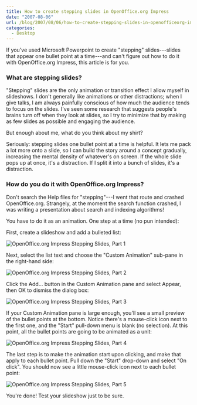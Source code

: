 ```yaml
---
title: How to create stepping slides in OpenOffice.org Impress
date: "2007-08-06"
url: /blog/2007/08/06/how-to-create-stepping-slides-in-openofficeorg-impress/
categories:
  - Desktop
---
```

If you've used Microsoft Powerpoint to create "stepping" slides---slides that appear one bullet point at a time---and can't figure out how to do it with OpenOffice.org Impress, this article is for you.

### What are stepping slides?

"Stepping" slides are the only animation or transition effect I allow myself in slideshows.  I don't generally like animations or other distractions; when I give talks, I am always painfully conscious of how much the audience tends to focus on the slides.  I've seen some research that suggests people's brains turn off when they look at slides, so I try to minimize that by making as few slides as possible and engaging the audience.

But enough about me, what do you think about my shirt?

Seriously: stepping slides one bullet point at a time is helpful.  It lets me pack a lot more onto a slide, so I can build the story around a concept gradually, increasing the mental density of whatever's on screen.  If the whole slide pops up at once, it's a distraction.  If I split it into a bunch of slides, it's a distraction.

### How do you do it with OpenOffice.org Impress?

Don't search the Help files for "stepping"---I went that route and crashed OpenOffice.org.  Strangely, at the moment the search function crashed, I was writing a presentation about search and indexing algorithms!

You have to do it as an animation.  One step at a time (no pun intended):

First, create a slideshow and add a bulleted list:

![OpenOffice.org Impress Stepping Slides, Part 1](/media/2007/08/openofficeorg-stepping-1.png)

Next, select the list text and choose the "Custom Animation" sub-pane in the right-hand side:

![OpenOffice.org Impress Stepping Slides, Part 2](/media/2007/08/openofficeorg-stepping-2.png)

Click the Add... button in the Custom Animation pane and select Appear, then OK to dismiss the dialog box:

![OpenOffice.org Impress Stepping Slides, Part 3](/media/2007/08/openofficeorg-stepping-3.png)

If your Custom Animation pane is large enough, you'll see a small preview of the bullet points at the bottom.  Notice there's a mouse-click icon next to the first one, and the "Start" pull-down menu is blank (no selection).  At this point, all the bullet points are going to be animated as a unit:

![OpenOffice.org Impress Stepping Slides, Part 4](/media/2007/08/openofficeorg-stepping-4.png)

The last step is to make the animation start upon clicking, and make that apply to each bullet point.  Pull down the "Start" drop-down and select "On click".  You should now see a little mouse-click icon next to each bullet point:

![OpenOffice.org Impress Stepping Slides, Part 5](/media/2007/08/openofficeorg-stepping-5.png)

You're done!  Test your slideshow just to be sure.
